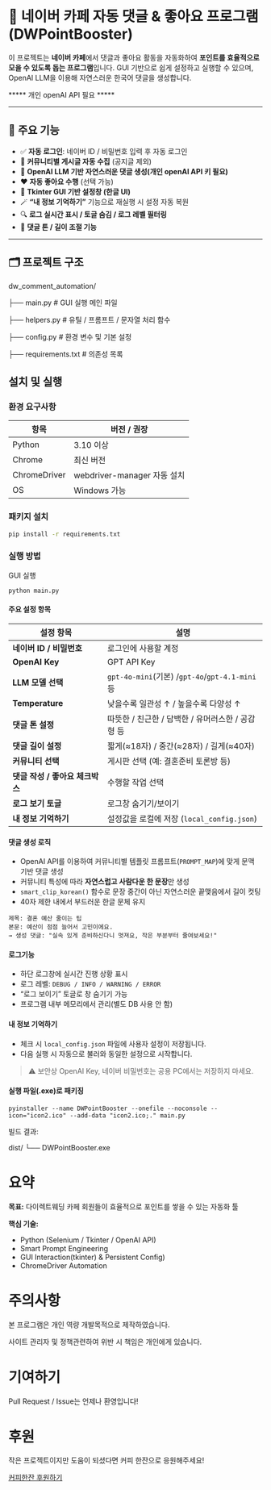 # 💬 네이버 카페 자동 댓글 & 좋아요 프로그램(DWPointBooster)

이 프로젝트는 **네이버 카페**에서
댓글과 좋아요 활동을 자동화하여 **포인트를 효율적으로 모을 수 있도록 돕는 프로그램**입니다.
GUI 기반으로 쉽게 설정하고 실행할 수 있으며, OpenAI LLM을 이용해 자연스러운 한국어 댓글을 생성합니다.

***** 개인 openAI API 필요 *****

---

## 🧭 주요 기능

- ✅ **자동 로그인**: 네이버 ID / 비밀번호 입력 후 자동 로그인
- 💬 **커뮤니티별 게시글 자동 수집** (공지글 제외)
- 🧠 **OpenAI LLM 기반 자연스러운 댓글 생성(개인 openAI API 키 필요)**
- ❤️ **자동 좋아요 수행** (선택 가능)
- 🔧 **Tkinter GUI 기반 설정창 (한글 UI)**
- 🪄 **“내 정보 기억하기”** 기능으로 재실행 시 설정 자동 복원
- 🔍 **로그 실시간 표시 / 토글 숨김 / 로그 레벨 필터링**
- 🌈 **댓글 톤 / 길이 조절 기능**

---

## 🗂️ 프로젝트 구조

dw_comment_automation/

├── main.py               # GUI 실행 메인 파일

├── helpers.py            # 유틸 / 프롬프트 / 문자열 처리 함수

├── config.py             # 환경 변수 및 기본 설정

├── requirements.txt      # 의존성 목록

## 설치 및 실행

### 환경 요구사항

| 항목         | 버전 / 권장                 |
| ------------ | --------------------------- |
| Python       | 3.10 이상                   |
| Chrome       | 최신 버전                   |
| ChromeDriver | webdriver-manager 자동 설치 |
| OS           | Windows 가능               |

### 패키지 설치

```bash
pip install -r requirements.txt
```

### 실행 방법

GUI 실행

```
python main.py
```

#### 주요 설정 항목

| 설정 항목                             | 설명                                                 |
| ------------------------------------- | ---------------------------------------------------- |
| **네이버 ID / 비밀번호**        | 로그인에 사용할 계정                                 |
| **OpenAI Key**                  | GPT API Key                                          |
| **LLM 모델 선택**               | `gpt-4o-mini`(기본) /`gpt-4o`/`gpt-4.1-mini`등 |
| **Temperature**                 | 낮을수록 일관성 ↑ / 높을수록 다양성 ↑              |
| **댓글 톤 설정**                | 따뜻한 / 친근한 / 담백한 / 유머러스한 / 공감형 등    |
| **댓글 길이 설정**              | 짧게(≈18자) / 중간(≈28자) / 길게(≈40자)           |
| **커뮤니티 선택**               | 게시판 선택 (예: 결혼준비 토론방 등)                 |
| **댓글 작성 / 좋아요 체크박스** | 수행할 작업 선택                                     |
| **로그 보기 토글**              | 로그창 숨기기/보이기                                 |
| **내 정보 기억하기**            | 설정값을 로컬에 저장 (`local_config.json`)         |

#### 댓글 생성 로직

* OpenAI API를 이용하여 커뮤니티별 템플릿 프롬프트(`PROMPT_MAP`)에 맞게 문맥 기반 댓글 생성
* 커뮤니티 특성에 따라 **자연스럽고 사람다운 한 문장**만 생성
* `smart_clip_korean()` 함수로 문장 중간이 아닌 자연스러운 끝맺음에서 길이 컷팅
* 40자 제한 내에서 부드러운 한글 문체 유지

```
제목: 결혼 예산 줄이는 팁
본문: 예산이 점점 늘어서 고민이에요.
→ 생성 댓글: "실속 있게 준비하신다니 멋져요, 작은 부분부터 줄여보세요!"
```

#### 로그기능

* 하단 로그창에 실시간 진행 상황 표시
* 로그 레벨: `DEBUG / INFO / WARNING / ERROR`
* “로그 보이기” 토글로 창 숨기기 가능
* 프로그램 내부 메모리에서 관리(별도 DB 사용 안 함)

#### 내 정보 기억하기

* 체크 시 `local_config.json` 파일에 사용자 설정이 저장됩니다.
* 다음 실행 시 자동으로 불러와 동일한 설정으로 시작합니다.

> ⚠️ 보안상 OpenAI Key, 네이버 비밀번호는 공용 PC에서는 저장하지 마세요.

#### 실행 파일(.exe)로 패키징

```
pyinstaller --name DWPointBooster --onefile --noconsole --icon="icon2.ico" --add-data "icon2.ico;." main.py
```

빌드 결과:

dist/
└── DWPointBooster.exe

# 요약

**목표:** 다이렉트웨딩 카페 회원들이 효율적으로 포인트를 쌓을 수 있는 자동화 툴

**핵심 기술:**

* Python (Selenium / Tkinter / OpenAI API)
* Smart Prompt Engineering
* GUI Interaction(tkinter) & Persistent Config)
* ChromeDriver Automation

# 주의사항

본 프로그램은 개인 역량 개발목적으로 제작하였습니다.

사이트 관리자 및 정책관련하여 위반 시 책임은 개인에게 있습니다.

# 기여하기

Pull Request / Issue는 언제나 환영입니다!

# 후원

작은 프로젝트이지만 도움이 되셨다면 커피 한잔으로 응원해주세요!

[커피한잔 후원하기](supertoss://send?amount=2900&bank=%EC%BC%80%EC%9D%B4%EB%B1%85%ED%81%AC&accountNo=100204788592&origin=qr "개발자에게 커피 한잔 후원하기")

